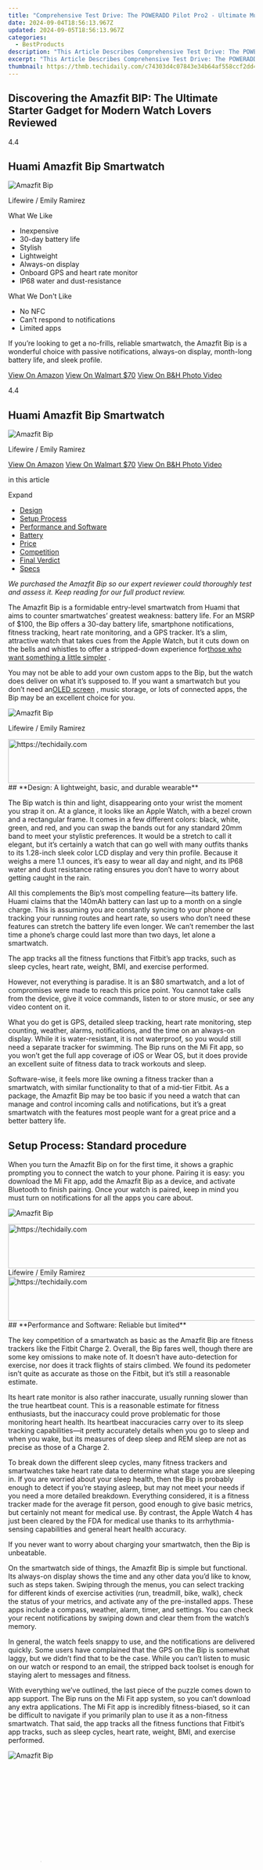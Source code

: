 ```yaml
---
title: "Comprehensive Test Drive: The POWERADD Pilot Pro2 - Ultimate Multi-Device Charging Station"
date: 2024-09-04T18:56:13.967Z
updated: 2024-09-05T18:56:13.967Z
categories:
  - BestProducts
description: "This Article Describes Comprehensive Test Drive: The POWERADD Pilot Pro2 - Ultimate Multi-Device Charging Station"
excerpt: "This Article Describes Comprehensive Test Drive: The POWERADD Pilot Pro2 - Ultimate Multi-Device Charging Station"
thumbnail: https://thmb.techidaily.com/c74303d4c07843e34b64af558ccf2dd47acf27f120f6a4f5a6c6dcecc497f37e.jpg
---
```


## Discovering the Amazfit BIP: The Ultimate Starter Gadget for Modern Watch Lovers Reviewed

4.4

## Huami Amazfit Bip Smartwatch

![Amazfit Bip](https://www.lifewire.com/thmb/qqaxaZyZZW0u8yDrLlACAj6xXbU=/1000x1000/filters:no_upscale():max_bytes(150000):strip_icc():format(webp)/_hero_SQ_3LW4157747-1-844a250cf13a4de7bf4b368b68d24baa.jpg)

Lifewire / Emily Ramirez

 What We Like

* Inexpensive
* 30-day battery life
* Stylish
* Lightweight
* Always-on display
* Onboard GPS and heart rate monitor
* IP68 water and dust-resistance

 What We Don't Like

* No NFC
* Can’t respond to notifications
* Limited apps

 If you’re looking to get a no-frills, reliable smartwatch, the Amazfit Bip is a wonderful choice with passive notifications, always-on display, month-long battery life, and sleek profile.

[View On Amazon](https://www.amazon.com/Amazfit-Smartwatch-Monitoring-Ultra-Long-Bluetooth/dp/B07CRSK5DM?tag=lifewire-onsite-prod-20&ascsubtag=4773112%7Cn83ea47a8b99c4699bca71eb633bed81c19%7CB07CRSK5DM) [View On Walmart $70](https://www.walmart.com/ip/Amazfit-Bip-Smartwatch-by-Huami-A1608-Black/637785839) [View On B&H Photo Video](https://www.bhphotovideo.com/c/product/1502607-REG/amazfit%5Fa1608b%5Fbip%5Fsmartwatch%5Fonyx%5Fblack.html/specs)

4.4

## Huami Amazfit Bip Smartwatch

![Amazfit Bip](https://www.lifewire.com/thmb/FjZoJgoDC-OSIll0d_v6sd0Q2JE=/450x450/filters:no_upscale():max_bytes(150000):strip_icc():format(webp)/_hero_SQ_3LW4157747-1-844a250cf13a4de7bf4b368b68d24baa.jpg)

Lifewire / Emily Ramirez

[View On Amazon](https://www.amazon.com/Amazfit-Smartwatch-Monitoring-Ultra-Long-Bluetooth/dp/B07CRSK5DM?tag=lifewire-onsite-prod-20&ascsubtag=4773112%7Cn83ea47a8b99c4699bca71eb633bed81c19%7CB07CRSK5DM) [View On Walmart $70](https://www.walmart.com/ip/Amazfit-Bip-Smartwatch-by-Huami-A1608-Black/637785839) [View On B&H Photo Video](https://www.bhphotovideo.com/c/product/1502607-REG/amazfit%5Fa1608b%5Fbip%5Fsmartwatch%5Fonyx%5Fblack.html/specs)

 in this article

 Expand

* [Design](https://www.lifewire.com/#toc-design-a-lightweight-basic-and-durable-wearable)
* [Setup Process](https://www.lifewire.com/#toc-setup-process-standard-procedure)
* [Performance and Software](https://www.lifewire.com/#toc-performance-and-software-reliable-but-limited)
* [Battery](https://www.lifewire.com/#toc-battery-a-month-of-charge-free-bliss)
* [Price](https://www.lifewire.com/#toc-price-solid-value-for-solid-quality)
* [Competition](https://www.lifewire.com/#toc-competition-fierce-in-this-price-range)
* [Final Verdict](https://www.lifewire.com/#toc-final-verdict)
* [Specs](https://www.lifewire.com/#toc-full-spec)

 _We purchased the Amazfit Bip so our expert reviewer could thoroughly test and assess it. Keep reading for our full product review._

 The Amazfit Bip is a formidable entry-level smartwatch from Huami that aims to counter smartwatches’ greatest weakness: battery life. For an MSRP of $100, the Bip offers a 30-day battery life, smartphone notifications, fitness tracking, heart rate monitoring, and a GPS tracker. It’s a slim, attractive watch that takes cues from the Apple Watch, but it cuts down on the bells and whistles to offer a stripped-down experience for[those who want something a little simpler](https://www.lifewire.com/an-introduction-to-smart-watches-3441381) .

 You may not be able to add your own custom apps to the Bip, but the watch does deliver on what it’s supposed to. If you want a smartwatch but you don’t need an[OLED screen](https://www.lifewire.com/oled-organic-led-4151091) , music storage, or lots of connected apps, the Bip may be an excellent choice for you.

![Amazfit Bip](https://www.lifewire.com/thmb/mu2QOzkIv9pygomZohStOmx-uhU=/1500x0/filters:no_upscale():max_bytes(150000):strip_icc():format(webp)/3LW4157747-3-8edde053c04944159d3f3c9776bc9280.jpg)

 Lifewire / Emily Ramirez

<!-- affiliate ads begin -->
<a href="https://appsumo.8odi.net/c/5597632/2087485/7443" target="_top" id="2087485">
  <img src="//a.impactradius-go.com/display-ad/7443-2087485" border="0" alt="https://techidaily.com" width="728" height="90"/>
</a>
<img height="0" width="0" src="https://appsumo.8odi.net/i/5597632/2087485/7443" style="position:absolute;visibility:hidden;" border="0" />
<!-- affiliate ads end -->
## **Design: A lightweight, basic, and durable wearable**

 The Bip watch is thin and light, disappearing onto your wrist the moment you strap it on. At a glance, it looks like an Apple Watch, with a bezel crown and a rectangular frame. It comes in a few different colors: black, white, green, and red, and you can swap the bands out for any standard 20mm band to meet your stylistic preferences. It would be a stretch to call it elegant, but it’s certainly a watch that can go well with many outfits thanks to its 1.28-inch sleek color LCD display and very thin profile. Because it weighs a mere 1.1 ounces, it’s easy to wear all day and night, and its IP68 water and dust resistance rating ensures you don’t have to worry about getting caught in the rain.

 All this complements the Bip’s most compelling feature—its battery life. Huami claims that the 140mAh battery can last up to a month on a single charge. This is assuming you are constantly syncing to your phone or tracking your running routes and heart rate, so users who don’t need these features can stretch the battery life even longer. We can’t remember the last time a phone’s charge could last more than two days, let alone a smartwatch.

 The app tracks all the fitness functions that Fitbit’s app tracks, such as sleep cycles, heart rate, weight, BMI, and exercise performed.

 However, not everything is paradise. It is an $80 smartwatch, and a lot of compromises were made to reach this price point. You cannot take calls from the device, give it voice commands, listen to or store music, or see any video content on it.

 What you do get is GPS, detailed sleep tracking, heart rate monitoring, step counting, weather, alarms, notifications, and the time on an always-on display. While it is water-resistant, it is not waterproof, so you would still need a separate tracker for swimming. The Bip runs on the Mi Fit app, so you won’t get the full app coverage of iOS or Wear OS, but it does provide an excellent suite of fitness data to track workouts and sleep.

 Software-wise, it feels more like owning a fitness tracker than a smartwatch, with similar functionality to that of a mid-tier Fitbit. As a package, the Amazfit Bip may be too basic if you need a watch that can manage and control incoming calls and notifications, but it’s a great smartwatch with the features most people want for a great price and a better battery life.

## **Setup Process: Standard procedure**

 When you turn the Amazfit Bip on for the first time, it shows a graphic prompting you to connect the watch to your phone. Pairing it is easy: you download the Mi Fit app, add the Amazfit Bip as a device, and activate Bluetooth to finish pairing. Once your watch is paired, keep in mind you must turn on notifications for all the apps you care about.

![Amazfit Bip](https://www.lifewire.com/thmb/3kBE0sCQ60xm2fEoA0PVMasMsgU=/1500x0/filters:no_upscale():max_bytes(150000):strip_icc():format(webp)/3LW4157747-4-64fbd2b751874bb8bc895b5a916744e4.jpg)

<!-- affiliate ads begin -->
<a href="https://aligracehair.sjv.io/c/5597632/1997662/19272" target="_top" id="1997662">
  <img src="//a.impactradius-go.com/display-ad/19272-1997662" border="0" alt="https://techidaily.com" width="728" height="90"/>
</a>
<img height="0" width="0" src="https://aligracehair.sjv.io/i/5597632/1997662/19272" style="position:absolute;visibility:hidden;" border="0" />
<!-- affiliate ads end -->
 Lifewire / Emily Ramirez

<!-- affiliate ads begin -->
<a href="https://appsumo.8odi.net/c/5597632/2030370/7443" target="_top" id="2030370">
  <img src="//a.impactradius-go.com/display-ad/7443-2030370" border="0" alt="https://techidaily.com" width="728" height="90"/>
</a>
<img height="0" width="0" src="https://appsumo.8odi.net/i/5597632/2030370/7443" style="position:absolute;visibility:hidden;" border="0" />
<!-- affiliate ads end -->
## **Performance and Software: Reliable but limited**

 The key competition of a smartwatch as basic as the Amazfit Bip are fitness trackers like the Fitbit Charge 2\. Overall, the Bip fares well, though there are some key omissions to make note of. It doesn’t have auto-detection for exercise, nor does it track flights of stairs climbed. We found its pedometer isn’t quite as accurate as those on the Fitbit, but it’s still a reasonable estimate.

 Its heart rate monitor is also rather inaccurate, usually running slower than the true heartbeat count. This is a reasonable estimate for fitness enthusiasts, but the inaccuracy could prove problematic for those monitoring heart health. Its heartbeat inaccuracies carry over to its sleep tracking capabilities—it pretty accurately details when you go to sleep and when you wake, but its measures of deep sleep and REM sleep are not as precise as those of a Charge 2.

 To break down the different sleep cycles, many fitness trackers and smartwatches take heart rate data to determine what stage you are sleeping in. If you are worried about your sleep health, then the Bip is probably enough to detect if you’re staying asleep, but may not meet your needs if you need a more detailed breakdown. Everything considered, it is a fitness tracker made for the average fit person, good enough to give basic metrics, but certainly not meant for medical use. By contrast, the Apple Watch 4 has just been cleared by the FDA for medical use thanks to its arrhythmia-sensing capabilities and general heart health accuracy.

 If you never want to worry about charging your smartwatch, then the Bip is unbeatable.

 On the smartwatch side of things, the Amazfit Bip is simple but functional. Its always-on display shows the time and any other data you’d like to know, such as steps taken. Swiping through the menus, you can select tracking for different kinds of exercise activities (run, treadmill, bike, walk), check the status of your metrics, and activate any of the pre-installed apps. These apps include a compass, weather, alarm, timer, and settings. You can check your recent notifications by swiping down and clear them from the watch’s memory.

 In general, the watch feels snappy to use, and the notifications are delivered quickly. Some users have complained that the GPS on the Bip is somewhat laggy, but we didn’t find that to be the case. While you can’t listen to music on our watch or respond to an email, the stripped back toolset is enough for staying alert to messages and fitness.

 With everything we’ve outlined, the last piece of the puzzle comes down to app support. The Bip runs on the Mi Fit app system, so you can’t download any extra applications. The Mi Fit app is incredibly fitness-biased, so it can be difficult to navigate if you primarily plan to use it as a non-fitness smartwatch. That said, the app tracks all the fitness functions that Fitbit’s app tracks, such as sleep cycles, heart rate, weight, BMI, and exercise performed.

![Amazfit Bip](https://www.lifewire.com/thmb/3HLkXEjviXIuAO5HDQGiM53vYyo=/1500x0/filters:no_upscale():max_bytes(150000):strip_icc():format(webp)/3LW4157747-2-a5cb75b376fd4aaa8bcbf1970114673b.jpg)

<!-- affiliate ads begin -->
<span id="1977028">
					<video width="128" height="480" style="cursor:pointer"
           poster="//a.impactradius-go.com/display-clicktoplayimage/1977028.png"
           onclick="if(!this.playClicked){this.play();this.setAttribute('controls',true);this.playClicked=true;}">
	   <source src="//a.impactradius-go.com/display-ad/22993-1977028">
	   <img src="//a.impactradius-go.com/display-clicktoplayimage/1977028.png" style="border: none; height: 100%; width: 100%; object-fit: contain">
	</video>
	<div style="width:80px;text-align:center"><a href="javascript:window.open(decodeURIComponent('https%3A%2F%2Fhomestyler.sjv.io%2Fc%2F5597632%2F1977028%2F22993'), '_blank');void(0);">Click here</a></div>
</span>
<img height="0" width="0" src="https://imp.pxf.io/i/5597632/1977028/22993" style="position:absolute;visibility:hidden;" border="0" />
<!-- affiliate ads end -->
 Lifewire / Emily Ramirez

## **Battery: A month of charge-free bliss**

 After two weeks of constant usage, our Amazfit Bip was still at 67 percent. We didn’t have GPS or heart rate monitoring enabled most of the time, but we found no major battery dips when those features were active, either. We feel confident in Huami’s claim the battery can last 30 days or more. This is infinitely better than you’ll get with a classic smartwatch, which usually lasts one or two days, and much better than the average fitness tracker, which usually lasts 7-10 days on a charge. If you never want to worry about charging your smartwatch, then the Bip is unbeatable.

 We feel confident in Huami’s claim the battery can last 30 days or more.

<!-- affiliate ads begin -->
<a href="https://aligracehair.sjv.io/c/5597632/1918684/19272" target="_top" id="1918684">
  <img src="//a.impactradius-go.com/display-ad/19272-1918684" border="0" alt="https://techidaily.com" width="728" height="90"/>
</a>
<img height="0" width="0" src="https://aligracehair.sjv.io/i/5597632/1918684/19272" style="position:absolute;visibility:hidden;" border="0" />
<!-- affiliate ads end -->
## **Price: Solid value for solid quality**

 The Amazfit Bip is an incredibly good value for $80\. It may not be able to respond to messages, but it does come with a decent heart rate monitor and GPS chip. It performs almost as well as Fitbit’s mid-tier fitness trackers, such as the Charge 3, while being almost half as expensive. If you’re looking for an understated, simple smartwatch, the Bip is a great choice.

## **Competition:** **Fierce in this price range**

_Fitbit Charge 3_ : The Fitbit Charge 3 is the best Charge yet, with swim-tracking and better battery life than the Charge 2\. It’s also thinner, sleeker, and has a bigger screen display. Notifications are on par with the Bip: passive, but you get notifications from all apps and can hang up calls. The main advantage you get with a Fitbit is its phenomenal fitness and sleep tracking, which happen automatically and detect exactly what kind of exercise you’re performing. Unfortunately, the Charge 3 lacks a built-in GPS or music controls, but it’s still a great choice for fitness enthusiasts who need phone notifications. It retails for $150.

_Withings Move_ : If you’re open to hybrid smartwatches, the Move is a beautiful watch that’s waterproof, automatically tracks exercise, and handles phone notifications. At about $70, it’s a pretty cheap hybrid, and you never have to charge it— it has an 18-month battery life. Naturally, the Move lacks a touchscreen like the Bip’s, but it’s a nice choice regardless if you prefer the look of traditional watches and don’t need to see your notifications.

[Withings Move Review](https://www.lifewire.com/withings-move-review-4766870)

_Fitbit Versa Lite_ : Fitbit has been dominating the sub-$200 wearables market, and the Versa Lite is another welcome addition to this market. The Versa Lite is a little more expensive than the Bip, costing $140 at the time of writing, but it comes with much more functionality. It does everything the Charge 3 can do, plus it has a beautiful touchscreen to scroll through your apps and notifications. Unfortunately, if you want music storage and NFC, you will need to upgrade to the pricier Versa, but the Versa Lite still has a robust feature set for its price. You can’t go wrong with the Versa Lite or the Bip.

[Fitbit Versa Lite Review](https://www.lifewire.com/fitbit-versa-lite-review-4768625)

 Final Verdict

 **A basic smartwatch that gets the job done at an affordable price.**

 The Amazfit Bip is an awesome smartwatch for those dipping their toes into the market, for fitness enthusiasts, or people who just really hate charging their devices. We didn’t want to take them off our wrist after testing was over. If the Bip’s functionality proves too simple for you, then it’s no big loss at $80, but you’ll be hard-pressed to find a better, more reliable smartwatch at this price range.

<!-- affiliate ads begin -->
<a href="https://aligracehair.sjv.io/c/5597632/1884021/19272" target="_top" id="1884021">
  <img src="//a.impactradius-go.com/display-ad/19272-1884021" border="0" alt="https://techidaily.com" width="728" height="90"/>
</a>
<img height="0" width="0" src="https://aligracehair.sjv.io/i/5597632/1884021/19272" style="position:absolute;visibility:hidden;" border="0" />
<!-- affiliate ads end -->
### Similar Products We've Reviewed

* [Beantech Bitwatch S1 Plus](https://www.lifewire.com/beantech-bitwatch-s1-plus-smartwatch-review-4773105)
* [Skagen Falster 2](https://www.lifewire.com/skagen-falster-2-review-4773023)
* [Ticwatch Pro 4G](https://www.lifewire.com/ticwatch-pro-4g-review-4797547)

## Specs

* Product Name  Amazfit Bip Smartwatch
* Product Brand  Huami
* UPC  ASIN B07CRSK5DM
* Price  $79.99
* Weight  1.1 oz.
* Warranty  1 Year Limited Warranty
* Compatibility  Android, iOS
* Platform  Mi Fit
* Battery Capacity  190mAh
* Battery Life  30 days
* Screen  Alway-on 1.28-inch 176 x 176 pixel color touch screen display
* Trackers  Optical heart sensor, onboard GPS
* Waterproof  IP68 resistance
* Band size  Standard 20mm


<ins class="adsbygoogle"
     style="display:block"
     data-ad-format="autorelaxed"
     data-ad-client="ca-pub-7571918770474297"
     data-ad-slot="1223367746"></ins>



<ins class="adsbygoogle"
     style="display:block"
     data-ad-client="ca-pub-7571918770474297"
     data-ad-slot="8358498916"
     data-ad-format="auto"
     data-full-width-responsive="true"></ins>

<span class="atpl-alsoreadstyle">Also read:</span>
<div><ul>
<li><a href="https://video-capture.techidaily.com/new-2024-approved-ideal-pc-emulators-for-retro-ps1-gaming/"><u>[New] 2024 Approved  Ideal PC Emulators for Retro PS1 Gaming</u></a></li>
<li><a href="https://visual-screen-recording.techidaily.com/new-in-2024-step-by-step-xbox-game-recordings-made-easy/"><u>[New] In 2024, Step-by-Step  Xbox Game Recordings Made Easy</u></a></li>
<li><a href="https://screen-sharing-recording.techidaily.com/updated-2024-approved-from-novice-to-pro-your-journey-with-the-io-screener/"><u>[Updated] 2024 Approved  From Novice to Pro  Your Journey with the IO Screener</u></a></li>
<li><a href="https://remote-screen-capture.techidaily.com/updated-2024-approved-ultimate-guide-easycapture-v2-analysis/"><u>[Updated] 2024 Approved  Ultimate Guide  EasyCapture V2 Analysis</u></a></li>
<li><a href="https://fox-access.techidaily.com/2024-approved-efficiently-edit-your-tiktok-age-settings/"><u>2024 Approved  Efficiently Edit Your TikTok Age Settings</u></a></li>
<li><a href="https://some-skills.techidaily.com/2024-approved-unlock-creative-potential-utilizing-luts-to-enhance-video-quality/"><u>2024 Approved  Unlock Creative Potential  Utilizing LUTs to Enhance Video Quality</u></a></li>
<li><a href="https://buynow-reviews.techidaily.com/a-critical-exploration-of-google-wifi-the-all-in-one-wi-fi-networking-game-changer/"><u>A Critical Exploration of Google WIFI - The All-in-One Wi-Fi Networking Game Changer</u></a></li>
<li><a href="https://buynow-reviews.techidaily.com/ace-your-mobile-signals-the-premier-selection-of-signal-amplifiers-for-the-year-2024/"><u>Ace Your Mobile Signals: The Premier Selection of Signal Amplifiers for the Year 2024</u></a></li>
<li><a href="https://buynow-reviews.techidaily.com/affordable-apeman-c450-dashcam-evaluation-ideal-for-your-daily-commute/"><u>Affordable Apeman C450 Dashcam Evaluation - Ideal for Your Daily Commute</u></a></li>
<li><a href="https://buynow-reviews.techidaily.com/assassins-creed-evaluation-hitman-3-the-definitive-finale-review/"><u>Assassin's Creed Evaluation: Hitman 3, The Definitive Finale Review</u></a></li>
<li><a href="https://buynow-reviews.techidaily.com/ath-m50x-review-top-choice-for-studios/"><u>ATH-M50x Review: Top Choice for Studios</u></a></li>
<li><a href="https://buynow-reviews.techidaily.com/battery-powered-google-nest-doorbell-in-depth-review-and-comparison/"><u>Battery-Powered Google Nest Doorbell: In-Depth Review & Comparison</u></a></li>
<li><a href="https://buynow-reviews.techidaily.com/beginners-guide-amazonbasics-tripod-test/"><u>Beginner's Guide: AmazonBasics Tripod Test</u></a></li>
<li><a href="https://extra-tips.techidaily.com/behind-the-scenes-crafting-a-screenplay/"><u>Behind the Scenes  Crafting a Screenplay</u></a></li>
<li><a href="https://buynow-reviews.techidaily.com/best-softbox-innovations-for-dynamic-photography/"><u>Best Softbox Innovations for Dynamic Photography</u></a></li>
<li><a href="https://buynow-reviews.techidaily.com/budget-meets-style-the-ultimate-showdown-between-motorola-one-and-the-iphone/"><u>Budget Meets Style: The Ultimate Showdown Between Motorola One and the iPhone</u></a></li>
<li><a href="https://buynow-reviews.techidaily.com/comparing-google-nest-audio-and-nest-mini-features-performance-and-value/"><u>Comparing Google Nest Audio and Nest Mini: Features, Performance & Value</u></a></li>
<li><a href="https://technical-tips.techidaily.com/comprehensive-psvr-2-title-complete-compilation-of-revealed-games/"><u>Comprehensive PSVR 2 Title: Complete Compilation of Revealed Games</u></a></li>
<li><a href="https://youtube-sure.techidaily.com/ing-impact-best-9-video-thumbnail-makers-reviewed-for-2024/"><u>Crafting Impact  Best 9 Video Thumbnail Makers Reviewed for 2024</u></a></li>
<li><a href="https://buynow-reviews.techidaily.com/criacrs-bluetooth-fm-transmitter-model-cp2e-space-saving-but-not-without-issues-reviewed/"><u>Criacr's Bluetooth FM Transmitter, Model CP2e: Space-Saving but Not Without Issues Reviewed</u></a></li>
<li><a href="https://buynow-reviews.techidaily.com/dominating-a-dream-island-in-tropico-6-an-in-depth-review/"><u>Dominating a Dream Island in Tropico 6: An In-Depth Review</u></a></li>
<li><a href="https://buynow-reviews.techidaily.com/dont-miss-out-ace-your-office-with-affordable-benq-tech-on-prime-day-bonanza/"><u>Don't Miss Out: Ace Your Office with Affordable BenQ Tech on Prime Day Bonanza!</u></a></li>
<li><a href="https://buynow-reviews.techidaily.com/early-insights-into-the-power-and-performance-of-the-samsung-galaxy-s2-ultra/"><u>Early Insights Into the Power and Performance of the Samsung Galaxy S2# Ultra</u></a></li>
<li><a href="https://buynow-reviews.techidaily.com/eco-friendly-assistants-unveiled-how-does-the-amazon-echo-dot-stack-up-against-the-apple-homepod-mini/"><u>Eco-Friendly Assistants Unveiled – How Does the Amazon Echo Dot Stack Up Against the Apple HomePod Mini?</u></a></li>
<li><a href="https://buynow-reviews.techidaily.com/experience-miniature-marvel-the-amazon-echo-dot-3rd-gen-is-it-the-best-alexa-offering-yet/"><u>Experience Miniature Marvel: The Amazon Echo Dot 3Rd Gen – Is It the Best Alexa Offering Yet?</u></a></li>
<li><a href="https://buynow-reviews.techidaily.com/exploring-budget-electric-vehicle-charge-stations-high-performance-at-lower-prices-with-powerdrive-by-anker/"><u>Exploring Budget Electric Vehicle Charge Stations - High Performance at Lower Prices with PowerDrive by Anker</u></a></li>
<li><a href="https://android-unlock.techidaily.com/how-to-unlock-motorola-moto-g84-5g-phone-without-any-data-loss-by-drfone-android/"><u>How to Unlock Motorola Moto G84 5G Phone without Any Data Loss</u></a></li>
<li><a href="https://common-error.techidaily.com/solution-for-rockstar-games-red-dead-redemption-2-memory-issues-increase-pagefile-size/"><u>Solution for Rockstar Games Red Dead Redemption 2 Memory Issues – Increase Pagefile Size</u></a></li>
<li><a href="https://buynow-reviews.techidaily.com/tcl-50s425-50-smart-roku-led-tv-ultimate-guide-and-reviews-201/"><u>TCL 50S425 50 Smart Roku LED TV - Ultimate Guide & Reviews (201</u></a></li>
<li><a href="https://buynow-reviews.techidaily.com/the-all-in-one-solution-in-depth-review-of-arlos-video-alarm-doorbell-technology/"><u>The All-In-One Solution: In-Depth Review of Arlo's Video Alarm Doorbell Technology</u></a></li>
<li><a href="https://buynow-reviews.techidaily.com/the-battle-between-apple-and-samsung-analyzing-the-differences-between-iphone-15-pro-max-and-samsung-s2e-ultra/"><u>The Battle Between Apple and Samsung: Analyzing the Differences Between iPhone 15 Pro Max and Samsung S2e Ultra</u></a></li>
<li><a href="https://buynow-reviews.techidaily.com/the-best-budget-friendly-alarm-solutions-a-review-of-the-philips-hf3520-model/"><u>The Best Budget-Friendly Alarm Solutions - A Review of the Philips HF3520 Model</u></a></li>
<li><a href="https://techtrends.techidaily.com/the-ultimate-fixes-for-msstdfmtdll-error-message-notifications/"><u>The Ultimate Fixes for Msstdfmt.dll Error Message Notifications</u></a></li>
<li><a href="https://win11.techidaily.com/troubleshooting-active-directory-errors-with-xp-devices/"><u>Troubleshooting Active Directory Errors with XP Devices</u></a></li>
<li><a href="https://buynow-reviews.techidaily.com/ultimate-guide-to-the-amazonbasics-7-port-usb-30-hub-your-perfect-connection-solution/"><u>Ultimate Guide to the AmazonBasics 7-Port USB 3.0 Hub - Your Perfect Connection Solution</u></a></li>
<li><a href="https://buynow-reviews.techidaily.com/unpacking-the-benefits-and-drawbacks-of-ankers-roav-dashcam-c1-a-comprehensive-evaluation/"><u>Unpacking the Benefits and Drawbacks of Anker's Roav Dashcam C1 – A Comprehensive Evaluation</u></a></li>
<li><a href="https://buynow-reviews.techidaily.com/unveiling-2024s-finest-sound-delivering-gear/"><u>Unveiling 2024'S Finest Sound-Delivering Gear</u></a></li>
<li><a href="https://buynow-reviews.techidaily.com/unveiling-the-performance-of-the-netgear-nighthawk-ax8-as-a-next-gen-wi-fi-6-mesh-extender-solution/"><u>Unveiling the Performance of the Netgear Nighthawk AX8 as a Next-Gen Wi-Fi 6 Mesh Extender Solution.</u></a></li>
<li><a href="https://howto.techidaily.com/what-to-do-if-google-play-services-keeps-stopping-on-vivo-y36i-drfone-by-drfone-fix-android-problems-fix-android-problems/"><u>What to Do if Google Play Services Keeps Stopping on Vivo Y36i | Dr.fone</u></a></li>
</ul></div>
